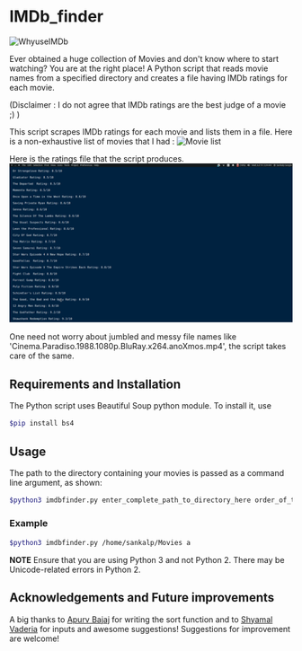# IMDb_finder #

![WhyuseIMDb](https://github.com/sankalp-sangle/imdb_finder/blob/master/Sample_Images/whyuseimdb.png)

Ever obtained a huge collection of Movies and don't know where to start watching? You are at the right place!
A Python script that reads movie names from a specified directory and creates a file having IMDb ratings for each movie.

(Disclaimer : I do not agree that IMDb ratings are the best judge of a movie ;) )

This script scrapes IMDb ratings for each movie and lists them in a file.
Here is a non-exhaustive list of movies that I had :
![Movie list](https://github.com/sankalp-sangle/imdb_finder/blob/master/Sample_Images/movielist.png)

Here is the ratings file that the script produces.
![Ratings file](https://github.com/sankalp-sangle/imdb_finder/blob/master/Sample_Images/ratings.png)

One need not worry about jumbled and messy file names like 'Cinema.Paradiso.1988.1080p.BluRay.x264.anoXmos.mp4', the script takes care of the same.

## Requirements and Installation ##

The Python script uses Beautiful Soup python module. To install it, use
```bash
$pip install bs4
```

## Usage ##
The path to the directory containing your movies is passed as a command line argument, as shown:
```bash
$python3 imdbfinder.py enter_complete_path_to_directory_here order_of_the_list('a'/'A' for Ascending and 'd'/'D' for Descending)
```
### Example ###
```bash
$python3 imdbfinder.py /home/sankalp/Movies a
```

**NOTE** 
Ensure that you are using Python 3 and not Python 2. There may be Unicode-related errors in Python 2.

## Acknowledgements and Future improvements ##
A big thanks to [Apurv Bajaj](https://github.com/apb7) for writing the sort function and to [Shyamal Vaderia](https://github.com/svaderia) for inputs and awesome suggestions!
Suggestions for improvement are welcome!
